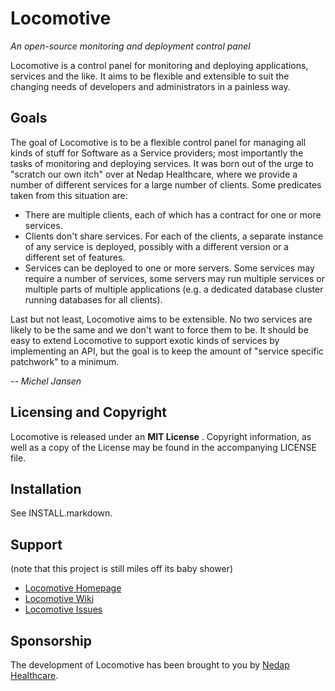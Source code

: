 Locomotive
==========

*An open-source monitoring and deployment control panel*

Locomotive is a control panel for monitoring and deploying applications,
services and the like. It aims to be flexible and extensible to suit
the changing needs of developers and administrators in a painless
way.

Goals
-----

The goal of Locomotive is to be a flexible control panel for managing all kinds
of stuff for Software as a Service providers; most importantly the tasks of
monitoring and deploying services. It was born out of the urge to "scratch our
own itch" over at Nedap Healthcare, where we provide a number of different
services for a large number of clients. Some predicates taken from this
situation are:

* There are multiple clients, each of which has a contract for one or more
  services.
* Clients don't share services. For each of the clients, a separate instance of
  any service is deployed, possibly with a different version or a different set
  of features.
* Services can be deployed to one or more servers. Some services may require a
  number of services, some servers may run multiple services or multiple parts
  of multiple applications (e.g. a dedicated database cluster running databases
  for all clients).

Last but not least, Locomotive aims to be extensible. No two services are
likely to be the same and we don't want to force them to be. It should be easy
to extend Locomotive to support exotic kinds of services by implementing an
API, but the goal is to keep the amount of "service specific patchwork" to a
minimum.

_-- Michel Jansen_

Licensing and Copyright
-----------------------

Locomotive is released under an **MIT License** . Copyright information, as well as
a copy of the License may be found in the accompanying LICENSE file.

Installation
------------

See INSTALL.markdown.

Support
-------

(note that this project is still miles off its baby shower)

* [Locomotive Homepage](http://locomotiveapp.com/)
* [Locomotive Wiki](http://wiki.github.com/nedap/locomotive)
* [Locomotive Issues](http://nedaphealthcare.lighthouseapp.com/projects/7313-locomotive)

Sponsorship
-----------

The development of Locomotive has been brought to you by [Nedap Healthcare][nedap].

[nedap]: http://www.nedap-healthcare.com
